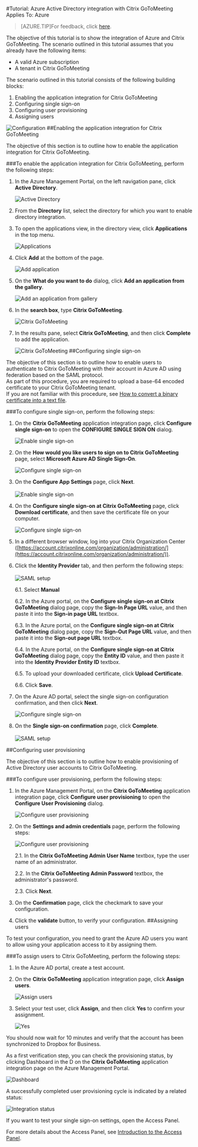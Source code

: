<properties 
    pageTitle="Tutorial: Azure Active Directory integration with Citrix GoToMeeting | Microsoft Azure" 
    description="Learn how to use Citrix GoToMeeting with Azure Active Directory to enable single sign-on, automated provisioning, and more!." 
    services="active-directory" 
    authors="MarkusVi"  
    documentationCenter="na" 
    manager="stevenpo"/>

<tags 
    ms.service="active-directory" 
    ms.devlang="na" ms.topic="article" 
    ms.tgt_pltfrm="na" 
    ms.workload="identity" 
    ms.date="10/01/2015" 
    ms.author="markvi" />

#Tutorial: Azure Active Directory integration with Citrix GoToMeeting  
Applies To: Azure

>[AZURE.TIP]For feedback, click [here](http://go.microsoft.com/fwlink/?LinkId=522412).

The objective of this tutorial is to show the integration of Azure and Citrix GoToMeeting. The scenario outlined in this tutorial assumes that you already have the following items:

-   A valid Azure subscription
-   A tenant in Citrix GoToMeeting

The scenario outlined in this tutorial consists of the following building blocks:

1.  Enabling the application integration for Citrix GoToMeeting
2.  Configuring single sign-on
3.  Configuring user provisioning
4.  Assigning users

![Configuration](./media/active-directory-saas-citrix-gotomeeting-tutorial/IC768996.png "Configuration")
##Enabling the application integration for Citrix GoToMeeting

The objective of this section is to outline how to enable the application integration for Citrix GoToMeeting.

###To enable the application integration for Citrix GoToMeeting, perform the following steps:

1.  In the Azure Management Portal, on the left navigation pane, click **Active Directory**.

    ![Active Directory](./media/active-directory-saas-citrix-gotomeeting-tutorial/IC700993.png "Active Directory")

2.  From the **Directory** list, select the directory for which you want to enable directory integration.

3.  To open the applications view, in the directory view, click **Applications** in the top menu.

    ![Applications](./media/active-directory-saas-citrix-gotomeeting-tutorial/IC700994.png "Applications")

4.  Click **Add** at the bottom of the page.

    ![Add application](./media/active-directory-saas-citrix-gotomeeting-tutorial/IC749321.png "Add application")

5.  On the **What do you want to do** dialog, click **Add an application from the gallery**.

    ![Add an application from gallery](./media/active-directory-saas-citrix-gotomeeting-tutorial/IC749322.png "Add an application from gallery")

6.  In the **search box**, type **Citrix GoToMeeting**.

    ![Citrix GoToMeeting](./media/active-directory-saas-citrix-gotomeeting-tutorial/IC701006.png "Citrix GoToMeeting")

7.  In the results pane, select **Citrix GoToMeeting**, and then click **Complete** to add the application.

    ![Citrix GoToMeeting](./media/active-directory-saas-citrix-gotomeeting-tutorial/IC701012.png "Citrix GoToMeeting")
##Configuring single sign-on

The objective of this section is to outline how to enable users to authenticate to Citrix GoToMeeting with their account in Azure AD using federation based on the SAML protocol.  
As part of this procedure, you are required to upload a base-64 encoded certificate to your Citrix GoToMeeting tenant.  
If you are not familiar with this procedure, see [How to convert a binary certificate into a text file](http://youtu.be/PlgrzUZ-Y1o).

###To configure single sign-on, perform the following steps:

1.  On the **Citrix GoToMeeting** application integration page, click **Configure single sign-on** to open the **CONFIGURE SINGLE SIGN ON** dialog.

    ![Enable single sign-on](./media/active-directory-saas-citrix-gotomeeting-tutorial/IC768997.png "Enable single sign-on")

2.  On the **How would you like users to sign on to Citrix GoToMeeting** page, select **Microsoft Azure AD Single Sign-On**.

    ![Configure single sign-on](./media/active-directory-saas-citrix-gotomeeting-tutorial/IC768998.png "Configure single sign-on")


3. On the **Configure App Settings** page, click **Next**. <br><br>![Enable single sign-on](./media/active-directory-saas-citrix-gotomeeting-tutorial/IC7689981.png "Enable single sign-on")

4.  On the **Configure single sign-on at Citrix GoToMeeting** page, click **Download certificate**, and then save the certificate file on your computer.

    ![Configure single sign-on](./media/active-directory-saas-citrix-gotomeeting-tutorial/IC768999.png "Configure single sign-on")

5.  In a different browser window, log into your Citrix Organization Center ([https://account.citrixonline.com/organization/administration/](https://account.citrixonline.com/organization/administration/)).

6. Click the **Identity Provider** tab, and then perform the following steps:  <br><br> ![SAML setup](./media/active-directory-saas-citrix-gotomeeting-tutorial/IC6892321.png "SAML setup")

     6.1. Select **Manual**

     6.2. In the Azure portal, on the **Configure single sign-on at Citrix GoToMeeting** dialog page, copy the **Sign-In Page URL** value, and then paste it into the **Sign-in page URL** textbox. 

     6.3. In the Azure portal, on the **Configure single sign-on at Citrix GoToMeeting** dialog page, copy the **Sign-Out Page URL** value, and then paste it into the **Sign-out page URL** textbox.

     6.4. In the Azure portal, on the **Configure single sign-on at Citrix GoToMeeting** dialog page, copy the **Entity ID** value, and then paste it into the **Identity Provider Entity ID** textbox.

     6.5. To upload your downloaded certificate, click **Upload Certificate**.

     6.6. Click **Save**.

6.  On the Azure AD portal, select the single sign-on configuration confirmation, and then click **Next**.

    ![Configure single sign-on](./media/active-directory-saas-citrix-gotomeeting-tutorial/IC769000.png "Configure single sign-on")


7. On the **Single sign-on confirmation** page, click **Complete**.<br><br> ![SAML setup](./media/active-directory-saas-citrix-gotomeeting-tutorial/IC7689982.png "SAML setup")





##Configuring user provisioning

The objective of this section is to outline how to enable provisioning of Active Directory user accounts to Citrix GoToMeeting.

###To configure user provisioning, perform the following steps:

1.  In the Azure Management Portal, on the **Citrix GoToMeeting** application integration page, click **Configure user provisioning** to open the **Configure User Provisioning** dialog.

    ![Configure user provisioning](./media/active-directory-saas-citrix-gotomeeting-tutorial/IC769001.png "Configure user provisioning")

2.  On the **Settings and admin credentials** page, perform the following steps:

    ![Configure user provisioning](./media/active-directory-saas-citrix-gotomeeting-tutorial/IC769002.png "Configure user provisioning")

     2.1. In the **Citrix GoToMeeting Admin User Name** textbox, type the user name of an administrator.

     2.2. In the **Citrix GoToMeeting Admin Password** textbox, the administrator's password.

     2.3. Click **Next**.

3.  On the **Confirmation** page, click the checkmark to save your configuration.

4.  Click the **validate** button, to verify your configuration.
##Assigning users

To test your configuration, you need to grant the Azure AD users you want to allow using your application access to it by assigning them.

###To assign users to Citrix GoToMeeting, perform the following steps:

1.  In the Azure AD portal, create a test account.

2.  On the **Citrix GoToMeeting** application integration page, click **Assign users**.

    ![Assign users](./media/active-directory-saas-citrix-gotomeeting-tutorial/IC769003.png "Assign users")

3.  Select your test user, click **Assign**, and then click **Yes** to confirm your assignment.

    ![Yes](./media/active-directory-saas-citrix-gotomeeting-tutorial/IC767830.png "Yes")

You should now wait for 10 minutes and verify that the account has been synchronized to Dropbox for Business.

As a first verification step, you can check the provisioning status, by clicking Dashboard in the D on the **Citrix GoToMeeting** application integration page on the Azure Management Portal.

![Dashboard](./media/active-directory-saas-citrix-gotomeeting-tutorial/IC769004.png "Dashboard")

A successfully completed user provisioning cycle is indicated by a related status:

![Integration status](./media/active-directory-saas-citrix-gotomeeting-tutorial/IC769005.png "Integration status")

If you want to test your single sign-on settings, open the Access Panel.

For more details about the Access Panel, see [Introduction to the Access Panel](https://msdn.microsoft.com/library/dn308586).


